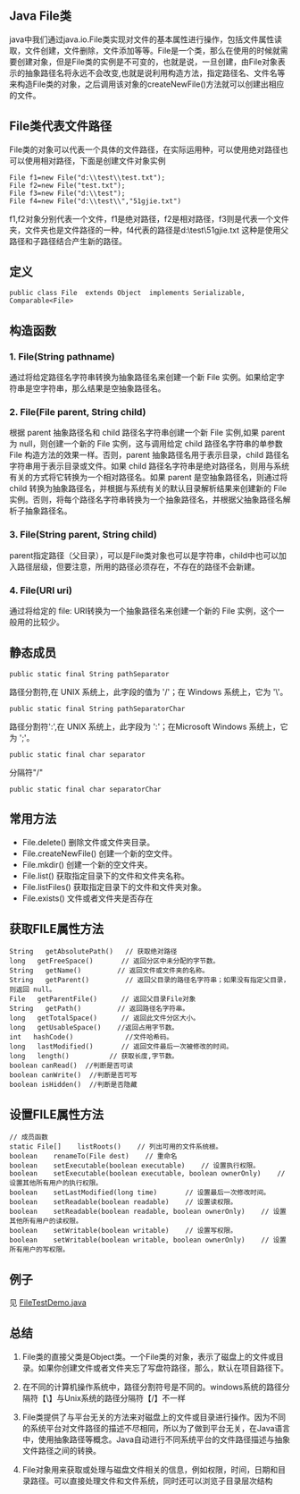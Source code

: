 ## Java File类
java中我们通过java.io.File类实现对文件的基本属性进行操作，包括文件属性读取，文件创建，文件删除，文件添加等等。File是一个类，那么在使用的时候就需要创建对象，但是File类的实例是不可变的，也就是说，一旦创建，由File对象表示的抽象路径名将永远不会改变,也就是说利用构造方法，指定路径名、文件名等来构造File类的对象，之后调用该对象的createNewFile()方法就可以创建出相应的文件。

## File类代表文件路径
File类的对象可以代表一个具体的文件路径，在实际运用种，可以使用绝对路径也可以使用相对路径，下面是创建文件对象实例
```
File f1=new File("d:\\test\\test.txt");
File f2=new File("test.txt");
File f3=new File("d:\\test");
File f4=new File("d:\\test\\","51gjie.txt")
```
f1,f2对象分别代表一个文件，f1是绝对路径，f2是相对路径，f3则是代表一个文件夹，文件夹也是文件路径的一种，f4代表的路径是d:\\test\\51gjie.txt 这种是使用父路径和子路径结合产生新的路径。
## 定义
```
public class File  extends Object  implements Serializable, Comparable<File>
```
## 构造函数
### 1. File(String pathname)
通过将给定路径名字符串转换为抽象路径名来创建一个新 File 实例。如果给定字符串是空字符串，那么结果是空抽象路径名。

### 2. File(File parent, String child)
根据 parent 抽象路径名和 child 路径名字符串创建一个新 File 实例,如果 parent 为 null，则创建一个新的 File 实例，这与调用给定 child 路径名字符串的单参数 File 构造方法的效果一样。否则，parent 抽象路径名用于表示目录，child 路径名字符串用于表示目录或文件。如果 child 路径名字符串是绝对路径名，则用与系统有关的方式将它转换为一个相对路径名。如果 parent 是空抽象路径名，则通过将 child 转换为抽象路径名，并根据与系统有关的默认目录解析结果来创建新的 File 实例。否则，将每个路径名字符串转换为一个抽象路径名，并根据父抽象路径名解析子抽象路径名。

### 3. File(String parent, String child)
parent指定路径（父目录），可以是File类对象也可以是字符串，child中也可以加入路径层级，但要注意，所用的路径必须存在，不存在的路径不会新建。

### 4. File(URI uri)
通过将给定的 file: URI转换为一个抽象路径名来创建一个新的 File 实例，这个一般用的比较少。

## 静态成员
```
public static final String pathSeparator
```
路径分割符,在 UNIX 系统上，此字段的值为 '/'；在 Windows 系统上，它为 '\\'。
```
public static final String pathSeparatorChar
```
路径分割符':',在 UNIX 系统上，此字段为 ':'；在Microsoft Windows 系统上，它为 ';'。
```
public static final char separator
```
分隔符"/"
```
public static final char separatorChar
```
## 常用方法
- File.delete() 删除文件或文件夹目录。
- File.createNewFile() 创建一个新的空文件。
- File.mkdir() 创建一个新的空文件夹。
- File.list() 获取指定目录下的文件和文件夹名称。
- File.listFiles() 获取指定目录下的文件和文件夹对象。
- File.exists() 文件或者文件夹是否存在
## 获取FILE属性方法
```
String   getAbsolutePath()   // 获取绝对路径
long   getFreeSpace()       // 返回分区中未分配的字节数。
String   getName()         // 返回文件或文件夹的名称。
String   getParent()         // 返回父目录的路径名字符串；如果没有指定父目录，则返回 null。
File   getParentFile()      // 返回父目录File对象
String   getPath()         // 返回路径名字符串。
long   getTotalSpace()      // 返回此文件分区大小。
long   getUsableSpace()    //返回占用字节数。
int   hashCode()             //文件哈希码。
long   lastModified()       // 返回文件最后一次被修改的时间。
long   length()          // 获取长度,字节数。
boolean canRead()  //判断是否可读
boolean canWrite()  //判断是否可写
boolean isHidden()  //判断是否隐藏
```
## 设置FILE属性方法
```
// 成员函数
static File[]    listRoots()    // 列出可用的文件系统根。
boolean    renameTo(File dest)    // 重命名
boolean    setExecutable(boolean executable)    // 设置执行权限。
boolean    setExecutable(boolean executable, boolean ownerOnly)    // 设置其他所有用户的执行权限。
boolean    setLastModified(long time)       // 设置最后一次修改时间。
boolean    setReadable(boolean readable)    // 设置读权限。
boolean    setReadable(boolean readable, boolean ownerOnly)    // 设置其他所有用户的读权限。
boolean    setWritable(boolean writable)    // 设置写权限。
boolean    setWritable(boolean writable, boolean ownerOnly)    // 设置所有用户的写权限。
```
## 例子
见 [FileTestDemo.java](#)
## 总结
1. File类的直接父类是Object类。一个File类的对象，表示了磁盘上的文件或目录。如果你创建文件或者文件夹忘了写盘符路径，那么，默认在项目路径下。

2. 在不同的计算机操作系统中，路径分割符号是不同的。windows系统的路径分隔符【\】与Unix系统的路径分隔符【/】不一样


 
3. File类提供了与平台无关的方法来对磁盘上的文件或目录进行操作。因为不同的系统平台对文件路径的描述不尽相同，所以为了做到平台无关，在Java语言中，使用抽象路径等概念。Java自动进行不同系统平台的文件路径描述与抽象文件路径之间的转换。


 
4. File对象用来获取或处理与磁盘文件相关的信息，例如权限，时间，日期和目录路径。可以直接处理文件和文件系统，同时还可以浏览子目录层次结构